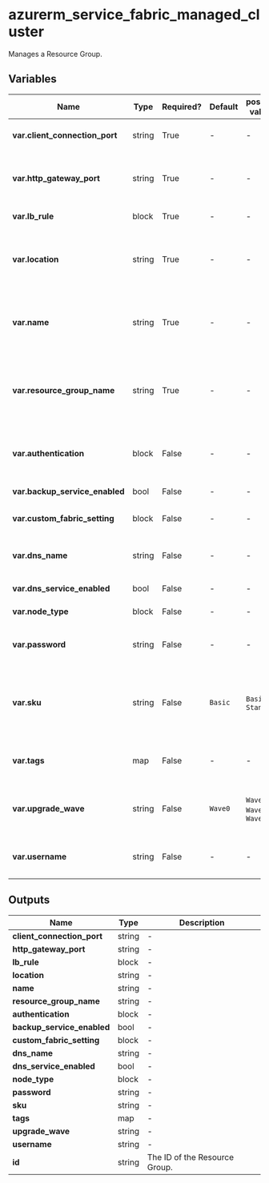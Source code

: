 # azurerm_service_fabric_managed_cluster

Manages a Resource Group.

## Variables

| Name | Type | Required? | Default  | possible values | Description |
| ---- | ---- | --------- | -------- | ----------- | ----------- |
| **var.client_connection_port** | string | True | -  |  -  | Port to use when connecting to the cluster. | 
| **var.http_gateway_port** | string | True | -  |  -  | Port that should be used by the Service Fabric Explorer to visualize applications and cluster status. | 
| **var.lb_rule** | block | True | -  |  -  | One or more `lb_rule` blocks. | 
| **var.location** | string | True | -  |  -  | The Azure Region where the Resource Group should exist. Changing this forces a new Resource Group to be created. | 
| **var.name** | string | True | -  |  -  | The name which should be used for this Resource Group. Changing this forces a new Resource Group to be created. | 
| **var.resource_group_name** | string | True | -  |  -  | The name of the Resource Group where the Resource Group should exist. Changing this forces a new Resource Group to be created. | 
| **var.authentication** | block | False | -  |  -  | Controls how connections to the cluster are authenticated. A `authentication` block. | 
| **var.backup_service_enabled** | bool | False | -  |  -  | If true, backup service is enabled. | 
| **var.custom_fabric_setting** | block | False | -  |  -  | One or more `custom_fabric_setting` blocks. | 
| **var.dns_name** | string | False | -  |  -  | Hostname for the cluster. If unset the cluster's name will be used.. | 
| **var.dns_service_enabled** | bool | False | -  |  -  | If true, DNS service is enabled. | 
| **var.node_type** | block | False | -  |  -  | One or more `node_type` blocks. | 
| **var.password** | string | False | -  |  -  | Administrator password for the VMs that will be created as part of this cluster. | 
| **var.sku** | string | False | `Basic`  |  `Basic`, `Standard`  | SKU for this cluster. Changing this forces a new resource to be created. Default is `Basic`, allowed values are either `Basic` or `Standard`. | 
| **var.tags** | map | False | -  |  -  | A mapping of tags which should be assigned to the Resource Group. | 
| **var.upgrade_wave** | string | False | `Wave0`  |  `Wave0`, `Wave1`, `Wave2`  | Upgrade wave for the fabric runtime. Default is `Wave0`, allowed value must be one of `Wave0`, `Wave1`, or `Wave2`. | 
| **var.username** | string | False | -  |  -  | Administrator password for the VMs that will be created as part of this cluster. | 



## Outputs

| Name | Type | Description |
| ---- | ---- | --------- | 
| **client_connection_port** | string  | - | 
| **http_gateway_port** | string  | - | 
| **lb_rule** | block  | - | 
| **location** | string  | - | 
| **name** | string  | - | 
| **resource_group_name** | string  | - | 
| **authentication** | block  | - | 
| **backup_service_enabled** | bool  | - | 
| **custom_fabric_setting** | block  | - | 
| **dns_name** | string  | - | 
| **dns_service_enabled** | bool  | - | 
| **node_type** | block  | - | 
| **password** | string  | - | 
| **sku** | string  | - | 
| **tags** | map  | - | 
| **upgrade_wave** | string  | - | 
| **username** | string  | - | 
| **id** | string  | The ID of the Resource Group. | 